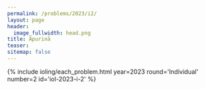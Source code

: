 ```yaml
---
permalink: /problems/2023/i2/
layout: page
header:
  image_fullwidth: head.png
title: Apurinã
teaser: 
sitemap: false
---
```


{% include ioling/each_problem.html year=2023 round='Individual' number=2 id='iol-2023-i-2' %}